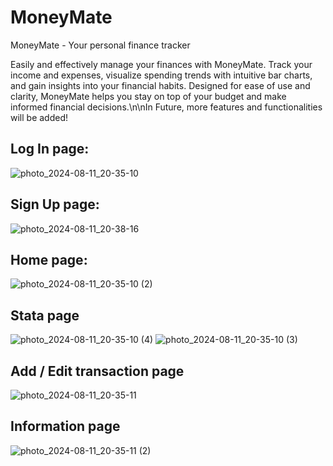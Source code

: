 # MoneyMate
MoneyMate - Your personal finance tracker

Easily and effectively manage your finances with MoneyMate. Track your income and expenses, visualize spending trends with intuitive bar charts, and gain insights into your financial habits. Designed for ease of use and clarity, MoneyMate helps you stay on top of your budget and make informed financial decisions.\n\nIn Future, more features and functionalities will be added!

## Log In page:

![photo_2024-08-11_20-35-10](https://github.com/user-attachments/assets/a9e4c12d-b90c-4362-a3c3-de5b8ecf81f9)

## Sign Up page:

![photo_2024-08-11_20-38-16](https://github.com/user-attachments/assets/cd35802e-bf59-4a5d-8319-6328540cf7ba)

## Home page:

![photo_2024-08-11_20-35-10 (2)](https://github.com/user-attachments/assets/fa0eae97-298b-41b0-9b5b-0da124d942d4)

## Stata page

![photo_2024-08-11_20-35-10 (4)](https://github.com/user-attachments/assets/a4960e60-21e2-4d95-94fe-489f54ee68e0)
![photo_2024-08-11_20-35-10 (3)](https://github.com/user-attachments/assets/606fc96c-39a0-4b41-a4f8-844543aa51eb)

## Add / Edit transaction page

![photo_2024-08-11_20-35-11](https://github.com/user-attachments/assets/94b9bef7-1264-4cc1-b6ca-ee68d9b4b097)

## Information page

![photo_2024-08-11_20-35-11 (2)](https://github.com/user-attachments/assets/50c90e75-50b4-468e-8295-184161024973)

